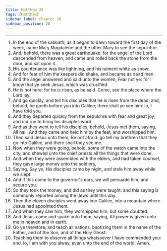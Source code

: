 ```yaml
---
title: Matthew 28
tags: [Matthew]
sidebar_label: Chapter 28
sidebar_position: 28
---
```


---
1. In the end of the sabbath, as it began to dawn toward the first day of the week, came Mary Magdalene and the other Mary to see the sepulchre.
2. And, behold, there was a great earthquake: for the angel of the Lord descended from heaven, and came and rolled back the stone from the door, and sat upon it.
3. His countenance was like lightning, and his raiment white as snow:
4. And for fear of him the keepers did shake, and became as dead men.
5. And the angel answered and said unto the women, Fear not ye: for I know that ye seek Jesus, which was crucified.
6. He is not here: for he is risen, as he said. Come, see the place where the Lord lay.
7. And go quickly, and tell his disciples that he is risen from the dead; and, behold, he goeth before you into Galilee; there shall ye see him: lo, I have told you.
8. And they departed quickly from the sepulchre with fear and great joy; and did run to bring his disciples word.
9. And as they went to tell his disciples, behold, Jesus met them, saying, All hail. And they came and held him by the feet, and worshipped him.
10. Then said Jesus unto them, Be not afraid: go tell my brethren that they go into Galilee, and there shall they see me.
11. Now when they were going, behold, some of the watch came into the city, and shewed unto the chief priests all the things that were done.
12. And when they were assembled with the elders, and had taken counsel, they gave large money unto the soldiers,
13. Saying, Say ye, His disciples came by night, and stole him away while we slept.
14. And if this come to the governor's ears, we will persuade him, and secure you.
15. So they took the money, and did as they were taught: and this saying is commonly reported among the Jews until this day.
16. Then the eleven disciples went away into Galilee, into a mountain where Jesus had appointed them.
17. And when they saw him, they worshipped him: but some doubted.
18. And Jesus came and spake unto them, saying, All power is given unto me in heaven and in earth.
19. Go ye therefore, and teach all nations, baptizing them in the name of the Father, and of the Son, and of the Holy Ghost:
20. Teaching them to observe all things whatsoever I have commanded you: and, lo, I am with you alway, even unto the end of the world. Amen.